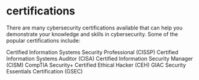# certifications


There are many cybersecurity certifications available that can help you demonstrate your knowledge and skills in cybersecurity. Some of the popular certifications include:

Certified Information Systems Security Professional (CISSP)
Certified Information Systems Auditor (CISA)
Certified Information Security Manager (CISM)
CompTIA Security+
Certified Ethical Hacker (CEH)
GIAC Security Essentials Certification (GSEC)
